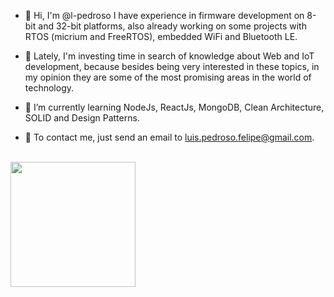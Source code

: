 - 👋 Hi, I'm @l-pedroso I have experience in firmware development on 8-bit and 32-bit platforms, also already working on some projects with RTOS (micrium and FreeRTOS), embedded WiFi and Bluetooth LE.

- 📖 Lately, I'm investing time in search of knowledge about Web and IoT development, because besides being very interested in these topics, in my opinion they are some of the most promising areas in the world of technology.

- 🚀 I’m currently learning NodeJs, ReactJs, MongoDB, Clean Architecture, SOLID and Design Patterns.

- 📩 To contact me, just send an email to luis.pedroso.felipe@gmail.com.

<br> 
 
<img src="https://media.giphy.com/media/L8K62iTDkzGX6/giphy.gif" width="200" height="auto"  />


<!---
l-pedroso/l-pedroso is a ✨ special ✨ repository because its `README.md` (this file) appears on your GitHub profile.
You can click the Preview link to take a look at your changes.
--->
